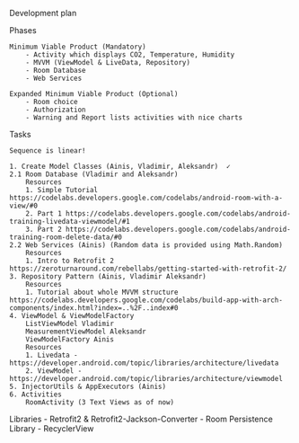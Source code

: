 Development plan

Phases

	Minimum Viable Product (Mandatory)
		- Activity which displays CO2, Temperature, Humidity
		- MVVM (ViewModel & LiveData, Repository)
		- Room Database
		- Web Services

	Expanded Minimum Viable Product (Optional)
		- Room choice
		- Authorization
		- Warning and Report lists activities with nice charts

Tasks

	Sequence is linear!

	1. Create Model Classes (Ainis, Vladimir, Aleksandr)  ✓
	2.1 Room Database (Vladimir and Aleksandr)
		Resources
		1. Simple Tutorial https://codelabs.developers.google.com/codelabs/android-room-with-a-view/#0
		2. Part 1 https://codelabs.developers.google.com/codelabs/android-training-livedata-viewmodel/#1
		3. Part 2 https://codelabs.developers.google.com/codelabs/android-training-room-delete-data/#0
	2.2 Web Services (Ainis) (Random data is provided using Math.Random)
		Resources
		1. Intro to Retrofit 2 https://zeroturnaround.com/rebellabs/getting-started-with-retrofit-2/ 
	3. Repository Pattern (Ainis, Vladimir Aleksandr)
		Resources
		1. Tutorial about whole MVVM structure https://codelabs.developers.google.com/codelabs/build-app-with-arch-components/index.html?index=..%2F..index#0
	4. ViewModel & ViewModelFactory
		ListViewModel Vladimir
		MeasurementViewModel Aleksandr
		ViewModelFactory Ainis
		Resources
		1. Livedata - https://developer.android.com/topic/libraries/architecture/livedata
		2. ViewModel - https://developer.android.com/topic/libraries/architecture/viewmodel
	5. InjectorUtils & AppExecutors (Ainis)
	6. Activities
		RoomActivity (3 Text Views as of now)

Libraries
	- Retrofit2 & Retrofit2-Jackson-Converter
	- Room Persistence Library
	- RecyclerView

